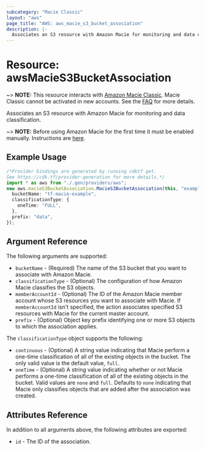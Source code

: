 ```yaml
---
subcategory: "Macie Classic"
layout: "aws"
page_title: "AWS: aws_macie_s3_bucket_association"
description: |-
  Associates an S3 resource with Amazon Macie for monitoring and data classification.
---
```


# Resource: awsMacieS3BucketAssociation

\~> **NOTE:** This resource interacts with [Amazon Macie Classic](https://docs.aws.amazon.com/macie/latest/userguide/what-is-macie.html). Macie Classic cannot be activated in new accounts. See the [FAQ](https://aws.amazon.com/macie/classic-faqs/) for more details.

Associates an S3 resource with Amazon Macie for monitoring and data classification.

\~> **NOTE:** Before using Amazon Macie for the first time it must be enabled manually. Instructions are [here](https://docs.aws.amazon.com/macie/latest/userguide/macie-setting-up.html#macie-setting-up-enable).

## Example Usage

```typescript
/*Provider bindings are generated by running cdktf get.
See https://cdk.tf/provider-generation for more details.*/
import * as aws from "./.gen/providers/aws";
new aws.macieS3BucketAssociation.MacieS3BucketAssociation(this, "example", {
  bucketName: "tf-macie-example",
  classificationType: {
    oneTime: "FULL",
  },
  prefix: "data",
});

```

## Argument Reference

The following arguments are supported:

* `bucketName` - (Required) The name of the S3 bucket that you want to associate with Amazon Macie.
* `classificationType` - (Optional) The configuration of how Amazon Macie classifies the S3 objects.
* `memberAccountId` - (Optional) The ID of the Amazon Macie member account whose S3 resources you want to associate with Macie. If `memberAccountId` isn't specified, the action associates specified S3 resources with Macie for the current master account.
* `prefix` - (Optional) Object key prefix identifying one or more S3 objects to which the association applies.

The `classificationType` object supports the following:

* `continuous` - (Optional) A string value indicating that Macie perform a one-time classification of all of the existing objects in the bucket.
  The only valid value is the default value, `full`.
* `oneTime` - (Optional) A string value indicating whether or not Macie performs a one-time classification of all of the existing objects in the bucket.
  Valid values are `none` and `full`. Defaults to `none` indicating that Macie only classifies objects that are added after the association was created.

## Attributes Reference

In addition to all arguments above, the following attributes are exported:

* `id` - The ID of the association.
